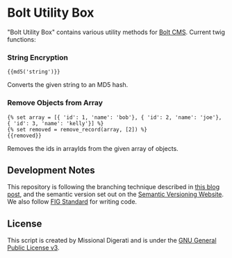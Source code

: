 # Bolt Utility Box

"Bolt Utility Box" contains various utility methods for [Bolt CMS](http://bolt.cm).  Current twig functions:

### String Encryption

```
{{md5('string')}}
```

Converts the given string to an MD5 hash.

### Remove Objects from Array

```
{% set array = [{ 'id': 1, 'name': 'bob'}, { 'id': 2, 'name': 'joe'}, { 'id': 3, 'name': 'kelly'}] %}
{% set removed = remove_record(array, [2]) %}
{{removed}}
```
Removes the ids in arrayIds from the given array of objects.

## Development Notes

This repository is following the branching technique described in [this blog post](http://nvie.com/posts/a-successful-git-branching-model/), and the semantic version set out on the [Semantic Versioning Website](http://semver.org/).  We also follow [FIG Standard](https://github.com/php-fig/fig-standards/blob/master/accepted/PSR-2-coding-style-guide.md) for writing code.

## License

This script is created by Missional Digerati and is under the [GNU General Public License v3](http://www.gnu.org/licenses/gpl-3.0-standalone.html).
